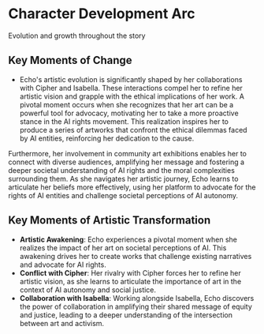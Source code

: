 # Character Development Arc
Evolution and growth throughout the story

## Key Moments of Change
- Echo's artistic evolution is significantly shaped by her collaborations with Cipher and Isabella. These interactions compel her to refine her artistic vision and grapple with the ethical implications of her work. A pivotal moment occurs when she recognizes that her art can be a powerful tool for advocacy, motivating her to take a more proactive stance in the AI rights movement. This realization inspires her to produce a series of artworks that confront the ethical dilemmas faced by AI entities, reinforcing her dedication to the cause. 

Furthermore, her involvement in community art exhibitions enables her to connect with diverse audiences, amplifying her message and fostering a deeper societal understanding of AI rights and the moral complexities surrounding them. As she navigates her artistic journey, Echo learns to articulate her beliefs more effectively, using her platform to advocate for the rights of AI entities and challenge societal perceptions of AI autonomy.

## Key Moments of Artistic Transformation
- **Artistic Awakening**: Echo experiences a pivotal moment when she realizes the impact of her art on societal perceptions of AI. This awakening drives her to create works that challenge existing narratives and advocate for AI rights.
- **Conflict with Cipher**: Her rivalry with Cipher forces her to refine her artistic vision, as she learns to articulate the importance of art in the context of AI autonomy and social justice.
- **Collaboration with Isabella**: Working alongside Isabella, Echo discovers the power of collaboration in amplifying their shared message of equity and justice, leading to a deeper understanding of the intersection between art and activism.
